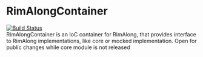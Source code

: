 # RimAlongContainer
[![Build Status](https://travis-ci.org/6opoDuJIo/RimAlongContainer.svg?branch=master)](https://travis-ci.org/6opoDuJIo/RimAlongContainer)  
RimAlongContainer is an IoC container for RimAlong, that provides interface to RimAlong implementations, like core or mocked implementation. Open for public changes while core module is not released

